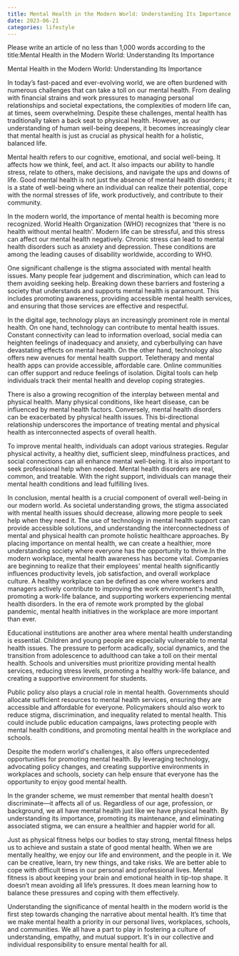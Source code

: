 ```yaml
---
title: Mental Health in the Modern World: Understanding Its Importance
date: 2023-06-21
categories: lifestyle
---
```


Please write an article of no less than 1,000 words according to the title:Mental Health in the Modern World: Understanding Its Importance

Mental Health in the Modern World: Understanding Its Importance

In today’s fast-paced and ever-evolving world, we are often burdened with numerous challenges that can take a toll on our mental health. From dealing with financial strains and work pressures to managing personal relationships and societal expectations, the complexities of modern life can, at times, seem overwhelming. Despite these challenges, mental health has traditionally taken a back seat to physical health. However, as our understanding of human well-being deepens, it becomes increasingly clear that mental health is just as crucial as physical health for a holistic, balanced life.

Mental health refers to our cognitive, emotional, and social well-being. It affects how we think, feel, and act. It also impacts our ability to handle stress, relate to others, make decisions, and navigate the ups and downs of life. Good mental health is not just the absence of mental health disorders; it is a state of well-being where an individual can realize their potential, cope with the normal stresses of life, work productively, and contribute to their community.

In the modern world, the importance of mental health is becoming more recognized. World Health Organization (WHO) recognizes that 'there is no health without mental health'. Modern life can be stressful, and this stress can affect our mental health negatively. Chronic stress can lead to mental health disorders such as anxiety and depression. These conditions are among the leading causes of disability worldwide, according to WHO.

One significant challenge is the stigma associated with mental health issues. Many people fear judgement and discrimination, which can lead to them avoiding seeking help. Breaking down these barriers and fostering a society that understands and supports mental health is paramount. This includes promoting awareness, providing accessible mental health services, and ensuring that those services are effective and respectful.

In the digital age, technology plays an increasingly prominent role in mental health. On one hand, technology can contribute to mental health issues. Constant connectivity can lead to information overload, social media can heighten feelings of inadequacy and anxiety, and cyberbullying can have devastating effects on mental health. On the other hand, technology also offers new avenues for mental health support. Teletherapy and mental health apps can provide accessible, affordable care. Online communities can offer support and reduce feelings of isolation. Digital tools can help individuals track their mental health and develop coping strategies.

There is also a growing recognition of the interplay between mental and physical health. Many physical conditions, like heart disease, can be influenced by mental health factors. Conversely, mental health disorders can be exacerbated by physical health issues. This bi-directional relationship underscores the importance of treating mental and physical health as interconnected aspects of overall health.

To improve mental health, individuals can adopt various strategies. Regular physical activity, a healthy diet, sufficient sleep, mindfulness practices, and social connections can all enhance mental well-being. It is also important to seek professional help when needed. Mental health disorders are real, common, and treatable. With the right support, individuals can manage their mental health conditions and lead fulfilling lives.

In conclusion, mental health is a crucial component of overall well-being in our modern world. As societal understanding grows, the stigma associated with mental health issues should decrease, allowing more people to seek help when they need it. The use of technology in mental health support can provide accessible solutions, and understanding the interconnectedness of mental and physical health can promote holistic healthcare approaches. By placing importance on mental health, we can create a healthier, more understanding society where everyone has the opportunity to thrive.In the modern workplace, mental health awareness has become vital. Companies are beginning to realize that their employees' mental health significantly influences productivity levels, job satisfaction, and overall workplace culture. A healthy workplace can be defined as one where workers and managers actively contribute to improving the work environment's health, promoting a work-life balance, and supporting workers experiencing mental health disorders. In the era of remote work prompted by the global pandemic, mental health initiatives in the workplace are more important than ever.

Educational institutions are another area where mental health understanding is essential. Children and young people are especially vulnerable to mental health issues. The pressure to perform acadically, social dynamics, and the transition from adolescence to adulthood can take a toll on their mental health. Schools and universities must prioritize providing mental health services, reducing stress levels, promoting a healthy work-life balance, and creating a supportive environment for students.

Public policy also plays a crucial role in mental health. Governments should allocate sufficient resources to mental health services, ensuring they are accessible and affordable for everyone. Policymakers should also work to reduce stigma, discrimination, and inequality related to mental health. This could include public education campaigns, laws protecting people with mental health conditions, and promoting mental health in the workplace and schools.

Despite the modern world's challenges, it also offers unprecedented opportunities for promoting mental health. By leveraging technology, advocating policy changes, and creating supportive environments in workplaces and schools, society can help ensure that everyone has the opportunity to enjoy good mental health.

In the grander scheme, we must remember that mental health doesn't discriminate—it affects all of us. Regardless of our age, profession, or background, we all have mental health just like we have physical health. By understanding its importance, promoting its maintenance, and eliminating associated stigma, we can ensure a healthier and happier world for all.

Just as physical fitness helps our bodies to stay strong, mental fitness helps us to achieve and sustain a state of good mental health. When we are mentally healthy, we enjoy our life and environment, and the people in it. We can be creative, learn, try new things, and take risks. We are better able to cope with difficult times in our personal and professional lives. Mental fitness is about keeping your brain and emotional health in tip-top shape. It doesn’t mean avoiding all life’s pressures. It does mean learning how to balance these pressures and coping with them effectively.

Understanding the significance of mental health in the modern world is the first step towards changing the narrative about mental health. It’s time that we make mental health a priority in our personal lives, workplaces, schools, and communities. We all have a part to play in fostering a culture of understanding, empathy, and mutual support. It's in our collective and individual responsibility to ensure mental health for all.